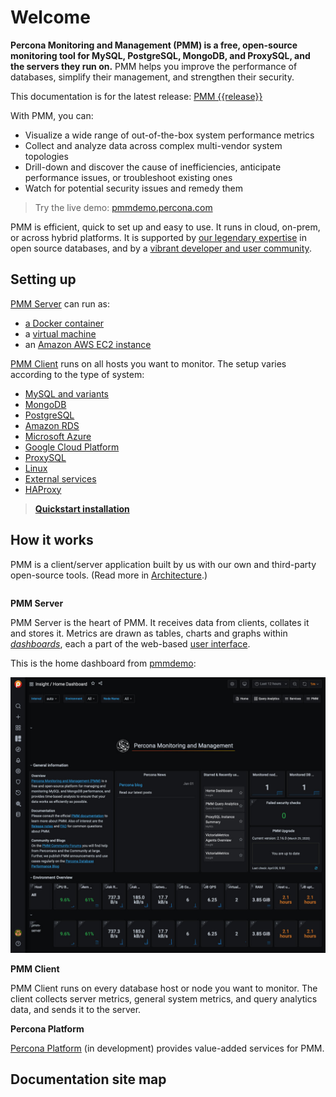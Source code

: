 # Welcome

**Percona Monitoring and Management (PMM) is a free, open-source monitoring tool for MySQL, PostgreSQL, MongoDB, and ProxySQL, and the servers they run on.** PMM helps you improve the performance of databases, simplify their management, and strengthen their security.

<div class="alert alert-success">
This documentation is for the latest release: <a href="release-notes/{{release}}.html">PMM {{release}}</a>
</div>

With PMM, you can:

- Visualize a wide range of out-of-the-box system performance metrics
- Collect and analyze data across complex multi-vendor system topologies
- Drill-down and discover the cause of inefficiencies, anticipate performance issues, or troubleshoot existing ones
- Watch for potential security issues and remedy them

> Try the live demo: <a href='https://pmmdemo.percona.com/' target='_blank'>pmmdemo.percona.com</a>

PMM is efficient, quick to set up and easy to use. It runs in cloud, on-prem, or across hybrid platforms. It is supported by [our legendary expertise][PERCONA_SERVICES] in open source databases, and by a [vibrant developer and user community][PMM_FORUM].

## Setting up

[PMM Server](setting-up/server/index.md) can run as:

- [a Docker container](setting-up/server/docker.md)
- a [virtual machine](setting-up/server/virtual-appliance.md)
- an [Amazon AWS EC2 instance](setting-up/server/aws.md)

[PMM Client](setting-up/client/index.md) runs on all hosts you want to monitor. The setup varies according to the type of system:

- [MySQL and variants](setting-up/client/mysql.md)
- [MongoDB](setting-up/client/mongodb.md)
- [PostgreSQL](setting-up/client/postgresql.md)
- [Amazon RDS](setting-up/client/aws.md)
- [Microsoft Azure](setting-up/client/azure.md)
- [Google Cloud Platform](setting-up/client/google.md)
- [ProxySQL](setting-up/client/proxysql.md)
- [Linux](setting-up/client/linux.md)
- [External services](setting-up/client/external.md)
- [HAProxy](setting-up/client/haproxy.md)

> [**Quickstart installation**][PMM_QUICKSTART]

## How it works

PMM is a client/server application built by us with our own and third-party open-source tools. (Read more in [Architecture](details/architecture.md).)


```plantuml source="_resources/diagrams/1_PMM_Context.puml"
```

**PMM Server**

PMM Server is the heart of PMM. It receives data from clients, collates it and stores it. Metrics are drawn as tables, charts and graphs within [*dashboards*](details/dashboards/), each a part of the web-based [user interface](using/interface.md).

This is the home dashboard from [pmmdemo][PMMDEMO]:

![PMM Server user interface home page](_images/PMM_Home_Dashboard_TALL.jpg)

**PMM Client**

PMM Client runs on every database host or node you want to monitor. The client collects server metrics, general system metrics, and query analytics data, and sends it to the server.

**Percona Platform**

[Percona Platform](using/platform/) (in development) provides value-added services for PMM.

## Documentation site map

```plantuml format="svg_object" width="90%" height="90%" source="_resources/diagrams/Map.puml"
```


[PERCONA_SERVICES]: https://www.percona.com/services
[PMM_FORUM]: https://www.percona.com/forums/questions-discussions/percona-monitoring-and-management
[PMM_QUICKSTART]: https://www.percona.com/software/pmm/quickstart
[PMMDEMO]: https://pmmdemo.percona.com/
